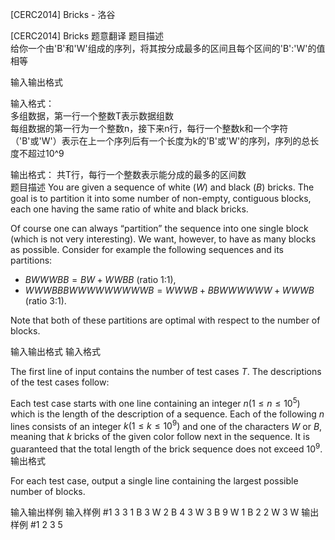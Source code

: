 



[CERC2014] Bricks - 洛谷














[CERC2014] Bricks
题意翻译
题目描述  
给你一个由'B'和'W'组成的序列，将其按分成最多的区间且每个区间的'B':'W'的值相等  

输入输出格式  

输入格式：  
多组数据，第一行一个整数T表示数据组数  
每组数据的第一行为一个整数n，接下来n行，每行一个整数k和一个字符（'B'或'W'）表示在上一个序列后有一个长度为k的'B'或'W'的序列，序列的总长度不超过10^9  

输出格式：
共T行，每行一个整数表示能分成的最多的区间数  
题目描述
You are given a sequence of white $(W)$ and black $(B)$ bricks. The goal is to partition it into some number of non-empty, contiguous blocks, each one having the same ratio of white and black bricks.

Of course one can always “partition” the sequence into one single block (which is not very interesting). We want, however, to have as many blocks as possible. Consider for example the following sequences and its partitions:

   - $BWWWBB = BW + WWBB$ (ratio 1:1),
   - $WWWBBBWWWWWWWWWB = WWWB + BBWWWWWW + WWWB$ (ratio 3:1).

Note that both of these partitions are optimal with respect to the number of blocks.

输入输出格式
输入格式

The first line of input contains the number of test cases $T$. The descriptions of the test cases follow:

Each test case starts with one line containing an integer $n(1 \le n \le 10^5)$ which is the length of the description of a sequence. Each of the following $n$ lines consists of an integer $k(1 \le k \le 10^9)$ and one of the characters $W$ or $B$, meaning that $k$ bricks of the given color follow next in the sequence. It is guaranteed that the total length of the brick sequence does not exceed $10^9$.
输出格式

For each test case, output a single line containing the largest possible number of blocks.

输入输出样例
输入样例 #1
3
3
1 B
3 W
2 B
4
3 W
3 B
9 W
1 B
2
2 W
3 W
输出样例 #1
2
3
5







